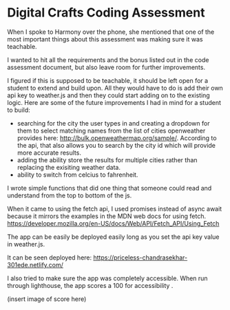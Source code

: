# Digital Crafts Coding Assessment

When I spoke to Harmony over the phone, she mentioned that one of the most important things about this assessment was making sure it was teachable.

I wanted to hit all the requirements and the bonus listed out in the code assessment document, but also leave room for further improvements. 

I figured if this is supposed to be teachable, it should be left open for a student to extend and build upon. All they would have to do is add their own api key to weather.js and then they could start adding on to the existing logic. Here are some of the future improvements I had in mind for a student to build:

  - searching for the city the user types in and creating a dropdown for them to select matching names from the list of cities openweather provides here: http://bulk.openweathermap.org/sample/. According to the api, that also allows you to search by the city id which will provide more accurate results. 
  - adding the ability store the results for multiple cities rather than replacing the exisiting weather data. 
  - ability to switch from celcius to fahrenheit.

I wrote simple functions that did one thing that someone could read and understand from the top to bottom of the js.

When it came to using the fetch api, I used promises instead of async await because it mirrors the examples in the MDN web docs for using fetch. https://developer.mozilla.org/en-US/docs/Web/API/Fetch_API/Using_Fetch

The app can be easily be deployed easily long as you set the api key value in weather.js.

It can be seen deployed here: https://priceless-chandrasekhar-301ede.netlify.com/

I also tried to make sure the app was completely accessible. When run through lighthouse, the app scores a 100 for accessibility . 

(insert image of score here)
